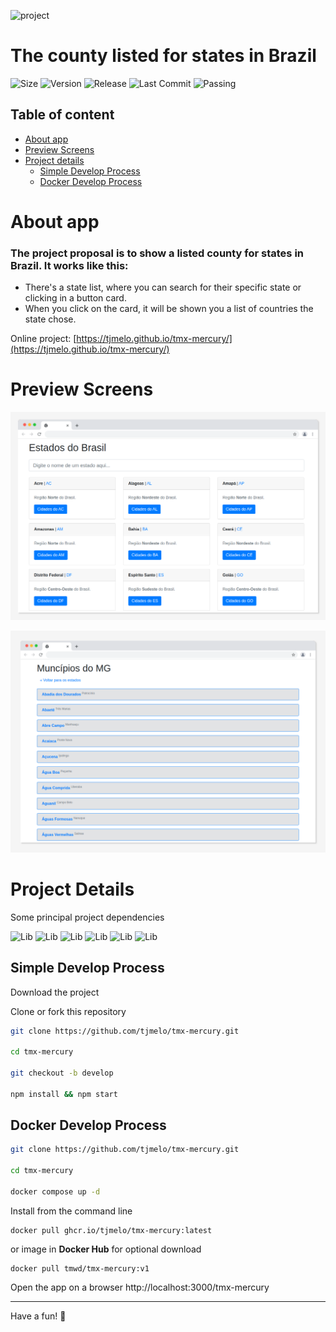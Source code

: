 ![project](https://img.shields.io/badge/project-TMX%20Mercury-blue)

# The county listed for states in Brazil

![Size](https://img.shields.io/github/repo-size/tjmelo/tmx-mercury) ![Version](https://img.shields.io/github/package-json/v/tjmelo/tmx-mercury) ![Release](https://img.shields.io/github/v/release/tjmelo/tmx-mercury) ![Last Commit](https://img.shields.io/github/last-commit/tjmelo/tmx-mercury/main)
![Passing](https://img.shields.io/github/actions/workflow/status/tjmelo/tmx-mercury/checkout-ci.yml)

## Table of content

-   [About app](#about-app)
-   [Preview Screens](#preview-screens)
-   [Project details](#project-details)
    -   [Simple Develop Process](#simple-develop-process)
    -   [Docker Develop Process](#docker-develop-process)

# About app

### The project proposal is to show a listed county for states in Brazil. It works like this:

-   There's a state list, where you can search for their specific state or clicking in a button card.
-   When you click on the card, it will be shown you a list of countries the state chose.

Online project: [https://tjmelo.github.io/tmx-mercury/](https://tjmelo.github.io/tmx-mercury/)

# Preview Screens

![Screen](/public/TMXMercury.png)

![Screen](/public/TMXMercury2screen.png)

# Project Details

Some principal project dependencies

![Lib](https://img.shields.io/github/package-json/dependency-version/tjmelo/tmx-mercury/bootstrap?color=blue)
![Lib](https://img.shields.io/github/package-json/dependency-version/tjmelo/tmx-mercury/sass?color=blue)
![Lib](https://img.shields.io/github/package-json/dependency-version/tjmelo/tmx-mercury/scrollreveal?color=blue)
![Lib](https://img.shields.io/github/package-json/dependency-version/tjmelo/tmx-mercury/axios?color=blue)
![Lib](https://img.shields.io/github/package-json/dependency-version/tjmelo/tmx-mercury/react?color=blue)
![Lib](https://img.shields.io/github/package-json/dependency-version/tjmelo/tmx-mercury/react-router-dom?color=blue)

## Simple Develop Process

Download the project

Clone or fork this repository

```sh
git clone https://github.com/tjmelo/tmx-mercury.git

cd tmx-mercury

git checkout -b develop

npm install && npm start
```

## Docker Develop Process

```sh
git clone https://github.com/tjmelo/tmx-mercury.git

cd tmx-mercury

docker compose up -d
```

Install from the command line

```
docker pull ghcr.io/tjmelo/tmx-mercury:latest
```

or image in **Docker Hub** for optional download

```
docker pull tmwd/tmx-mercury:v1
```

Open the app on a browser http://localhost:3000/tmx-mercury

---

Have a fun! :tada:
